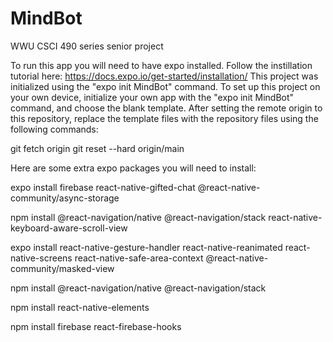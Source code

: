 # MindBot
WWU CSCI 490 series senior project

To run this app you will need to have expo installed. Follow the instillation tutorial here: https://docs.expo.io/get-started/installation/
This project was initialized using the "expo init MindBot" command. To set up this project on your own device, initialize your own app with the "expo init MindBot" command, and choose the blank template. After setting the remote origin to this repository, replace the template files with the repository files using the following commands:

git fetch origin
git reset --hard origin/main

Here are some extra expo packages you will need to install:

expo install firebase react-native-gifted-chat @react-native-community/async-storage

npm install @react-navigation/native @react-navigation/stack react-native-keyboard-aware-scroll-view

expo install react-native-gesture-handler react-native-reanimated react-native-screens react-native-safe-area-context @react-native-community/masked-view

npm install @react-navigation/native @react-navigation/stack

npm install react-native-elements

npm install firebase react-firebase-hooks


